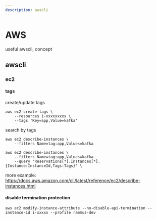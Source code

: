 ```yaml
---
description: awscli
---
```


# AWS

useful awscli, concept

## awscli

### ec2
#### tags
create/update tags
```
aws ec2 create-tags \
    --resources i-xxxxxxxxx \
    --tags 'Key=app,Value=kafka'
```

search by tags
```
aws ec2 describe-instances \
    --filters Name=tag:app,Values=kafka

aws ec2 describe-instances \
    --filters Name=tag:app,Values=kafka
    --query 'Reservations[*].Instances[*].{Instance:InstanceId,Tags:Tags}' \
```
more example: https://docs.aws.amazon.com/cli/latest/reference/ec2/describe-instances.html

#### disable termination protection
```
aws ec2 modify-instance-attribute --no-disable-api-termination --instance-id i-xxxxx --profile rammus-dev
```
